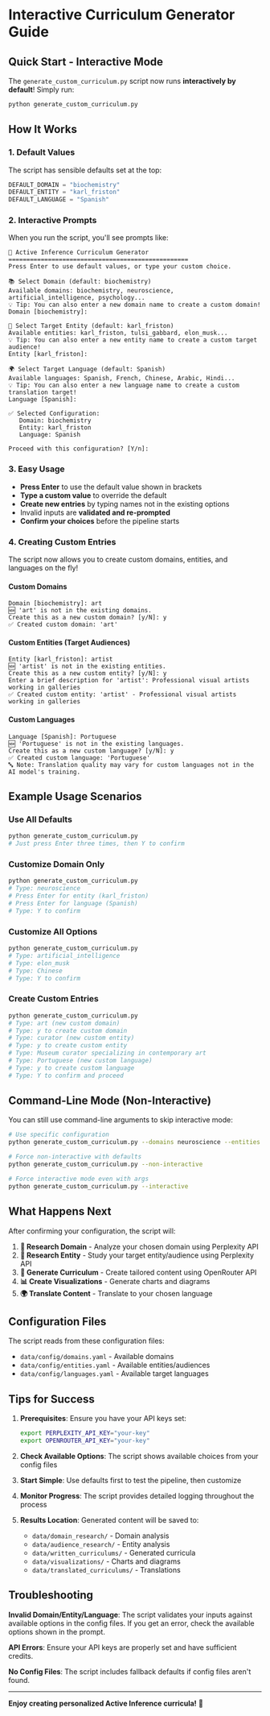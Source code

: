 # Interactive Curriculum Generator Guide

## Quick Start - Interactive Mode

The `generate_custom_curriculum.py` script now runs **interactively by default**! Simply run:

```bash
python generate_custom_curriculum.py
```

## How It Works

### 1. Default Values
The script has sensible defaults set at the top:
```python
DEFAULT_DOMAIN = "biochemistry"
DEFAULT_ENTITY = "karl_friston"  
DEFAULT_LANGUAGE = "Spanish"
```

### 2. Interactive Prompts
When you run the script, you'll see prompts like:

```
🎯 Active Inference Curriculum Generator
==================================================
Press Enter to use default values, or type your custom choice.

📚 Select Domain (default: biochemistry)
Available domains: biochemistry, neuroscience, artificial_intelligence, psychology...
💡 Tip: You can also enter a new domain name to create a custom domain!
Domain [biochemistry]: 

👤 Select Target Entity (default: karl_friston)
Available entities: karl_friston, tulsi_gabbard, elon_musk...
💡 Tip: You can also enter a new entity name to create a custom target audience!
Entity [karl_friston]: 

🌍 Select Target Language (default: Spanish)
Available languages: Spanish, French, Chinese, Arabic, Hindi...
💡 Tip: You can also enter a new language name to create a custom translation target!
Language [Spanish]: 

✅ Selected Configuration:
   Domain: biochemistry
   Entity: karl_friston
   Language: Spanish

Proceed with this configuration? [Y/n]: 
```

### 3. Easy Usage
- **Press Enter** to use the default value shown in brackets
- **Type a custom value** to override the default
- **Create new entries** by typing names not in the existing options
- Invalid inputs are **validated and re-prompted**
- **Confirm your choices** before the pipeline starts

### 4. Creating Custom Entries
The script now allows you to create custom domains, entities, and languages on the fly!

#### Custom Domains
```
Domain [biochemistry]: art
🆕 'art' is not in the existing domains.
Create this as a new custom domain? [y/N]: y
✅ Created custom domain: 'art'
```

#### Custom Entities (Target Audiences)  
```
Entity [karl_friston]: artist
🆕 'artist' is not in the existing entities.
Create this as a new custom entity? [y/N]: y
Enter a brief description for 'artist': Professional visual artists working in galleries
✅ Created custom entity: 'artist' - Professional visual artists working in galleries
```

#### Custom Languages
```
Language [Spanish]: Portuguese
🆕 'Portuguese' is not in the existing languages.
Create this as a new custom language? [y/N]: y
✅ Created custom language: 'Portuguese'
🔤 Note: Translation quality may vary for custom languages not in the AI model's training.
```

## Example Usage Scenarios

### Use All Defaults
```bash
python generate_custom_curriculum.py
# Just press Enter three times, then Y to confirm
```

### Customize Domain Only
```bash
python generate_custom_curriculum.py
# Type: neuroscience
# Press Enter for entity (karl_friston)  
# Press Enter for language (Spanish)
# Type: Y to confirm
```

### Customize All Options
```bash
python generate_custom_curriculum.py
# Type: artificial_intelligence
# Type: elon_musk
# Type: Chinese
# Type: Y to confirm
```

### Create Custom Entries
```bash
python generate_custom_curriculum.py
# Type: art (new custom domain)
# Type: y to create custom domain
# Type: curator (new custom entity)
# Type: y to create custom entity
# Type: Museum curator specializing in contemporary art
# Type: Portuguese (new custom language)
# Type: y to create custom language
# Type: Y to confirm and proceed
```

## Command-Line Mode (Non-Interactive)

You can still use command-line arguments to skip interactive mode:

```bash
# Use specific configuration
python generate_custom_curriculum.py --domains neuroscience --entities tulsi_gabbard --languages French

# Force non-interactive with defaults
python generate_custom_curriculum.py --non-interactive

# Force interactive mode even with args
python generate_custom_curriculum.py --interactive
```

## What Happens Next

After confirming your configuration, the script will:

1. **🔬 Research Domain** - Analyze your chosen domain using Perplexity API
2. **👤 Research Entity** - Study your target entity/audience using Perplexity API  
3. **📝 Generate Curriculum** - Create tailored content using OpenRouter API
4. **📊 Create Visualizations** - Generate charts and diagrams
5. **🌍 Translate Content** - Translate to your chosen language

## Configuration Files

The script reads from these configuration files:
- `data/config/domains.yaml` - Available domains
- `data/config/entities.yaml` - Available entities/audiences
- `data/config/languages.yaml` - Available target languages

## Tips for Success

1. **Prerequisites**: Ensure you have your API keys set:
   ```bash
   export PERPLEXITY_API_KEY="your-key"
   export OPENROUTER_API_KEY="your-key"
   ```

2. **Check Available Options**: The script shows available choices from your config files

3. **Start Simple**: Use defaults first to test the pipeline, then customize

4. **Monitor Progress**: The script provides detailed logging throughout the process

5. **Results Location**: Generated content will be saved to:
   - `data/domain_research/` - Domain analysis
   - `data/audience_research/` - Entity analysis
   - `data/written_curriculums/` - Generated curricula
   - `data/visualizations/` - Charts and diagrams
   - `data/translated_curriculums/` - Translations

## Troubleshooting

**Invalid Domain/Entity/Language**: The script validates your inputs against available options in the config files. If you get an error, check the available options shown in the prompt.

**API Errors**: Ensure your API keys are properly set and have sufficient credits.

**No Config Files**: The script includes fallback defaults if config files aren't found.

---

**Enjoy creating personalized Active Inference curricula!** 🎯
